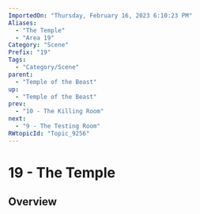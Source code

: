 ```yaml
---
ImportedOn: "Thursday, February 16, 2023 6:10:23 PM"
Aliases:
  - "The Temple"
  - "Area 19"
Category: "Scene"
Prefix: "19"
Tags:
  - "Category/Scene"
parent:
  - "Temple of the Beast"
up:
  - "Temple of the Beast"
prev:
  - "10 - The Killing Room"
next:
  - "9 - The Testing Room"
RWtopicId: "Topic_9256"
---
```

# 19 - The Temple
## Overview
